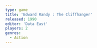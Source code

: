 ```yaml
---
type: game
title: 'Edward Randy : The Cliffhanger'
released: 1990
editor: 'Data East'
players: 2
genres:
  - Action
---
```


